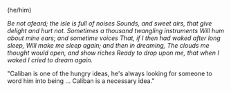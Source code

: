 (he/him)

*Be not afeard; the isle is full of noises*
*Sounds, and sweet airs, that give delight and hurt not.*
*Sometimes a thousand twangling instruments*
*Will hum about mine ears; and sometime voices*
*That, if I then had waked after long sleep,*
*Will make me sleep again; and then in dreaming,*
*The clouds me thought would open, and show riches*
*Ready to drop upon me, that when I waked*
*I cried to dream again.*


"Caliban is one of the hungry ideas, he's always looking for someone to word him into being ... Caliban is a necessary idea."
